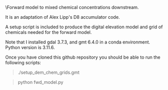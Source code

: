 \Forward model to mixed chemical concentrations downstream. 

It is an adaptation of Alex Lipp's D8 accumulator code. 

A setup script is included to produce the digital elevation model and grid of chemicals needed for the forward model. 

Note that I installed gdal 3.7.3, and gmt 6.4.0 in a conda environment. Python version is 3.11.6.

Once you have cloned this github repository you should be able to run the following scripts:

> ./setup_dem_chem_grids.gmt

> python fwd_model.py
